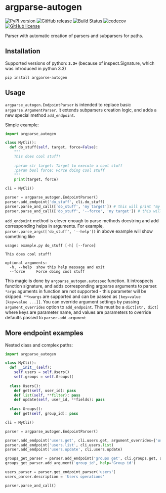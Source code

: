 # argparse-autogen

[![PyPI version](https://badge.fury.io/py/argparse-autogen.svg)](https://badge.fury.io/py/argparse-autogen) [![GitHub release](https://img.shields.io/github/release/sashgorokhov/argparse-autogen.svg)](https://github.com/sashgorokhov/argparse-autogen) [![Build Status](https://travis-ci.org/sashgorokhov/argparse-autogen.svg?branch=master)](https://travis-ci.org/sashgorokhov/argparse-autogen) [![codecov](https://codecov.io/gh/sashgorokhov/argparse-autogen/branch/master/graph/badge.svg)](https://codecov.io/gh/sashgorokhov/argparse-autogen) [![GitHub license](https://img.shields.io/badge/license-MIT-blue.svg)](https://raw.githubusercontent.com/sashgorokhov/argparse-autogen/master/LICENSE)

Parser with automatic creation of parsers and subparsers for paths.

## Installation

Supported versions of python: **`3.3+`** (because of inspect.Signature, which was introduced in python 3.3)

```shell
pip install argparse-autogen
```

## Usage

`argparse_autogen.EndpointParser` is intended to replace basic `argparse.ArgumentParser`. It extends subparsers creation logic, and adds a new special method `add_endpoint`.

Simple example:
```python
import argparse_autogen

class MyCli():
  def do_stuff(self, target, force=False):
    """
    This does cool stuff!
    
    :param str target: Target to execute a cool stuff
    :param bool force: Force doing cool stuff
    """
    print(target, force)

cli = MyCli()

parser = argparse_autogen.EndpointParser()
parser.add_endpoint('do_stuff', cli.do_stuff)
parser.parse_and_call(['do_stuff', 'my target']) # this will print "my target false"
parser.parse_and_call(['do_stuff', '--force', 'my target']) # this will print "my target true"
```

`add_endpoint` method is clever enough to parse methods docstring and add corresponding helps in arguments. For example, 
`parser.parse_args(['do_stuff', '--help'])` in above example will show something like
```
usage: example.py do_stuff [-h] [--force]

This does cool stuff!

optional arguments:
  -h, --help  show this help message and exit
  --force     Force doing cool stuff
```
This magic is done by `argparse_autogen.autospec` function. It introspects function signature, and adds corresponding argparse arguments to parser. `*args` aguments in function are not supported - this parameter will be skipped. `**kwargs` are supported and can be passed as `[key=value [key=value ...]]`. You can override argument settings by passing `argument_overrides` option to `add_endpoint`. This must be a `dict[str, dict]` where keys are parameter name, and values are parameters to override defaults passed to `parser.add_argument`

## More endpoint examples

Nested class and complex paths:
```python
import argparse_autogen

class MyCli():
  def __init__(self):
    self.users = self.Users()
    self.groups = self.Groups()
  
  class Users():
    def get(self, user_id): pass
    def list(self, **filter): pass
    def update(self, user_id, **fields): pass
   
  class Groups():
    def get(self, group_id): pass

cli = MyCli()

parser = argparse_autogen.EndpointParser()

parser.add_endpoint('users.get', cli.users.get, argument_overrides={'user_id': {'help': 'Users id'}})
parser.add_endpoint('users.list', cli.users.list)
parser.add_endpoint('users.update', cli.users.update)

groups_get_parser = parser.add_endpoint('groups get', cli.groups.get, autospec=False)
groups_get_parser.add_argument('group_id', help='Group id')

users_parser = parser.get_endpoint_parser('users')
users_parser.description = 'Users operations'

parser.parse_and_call()
```
